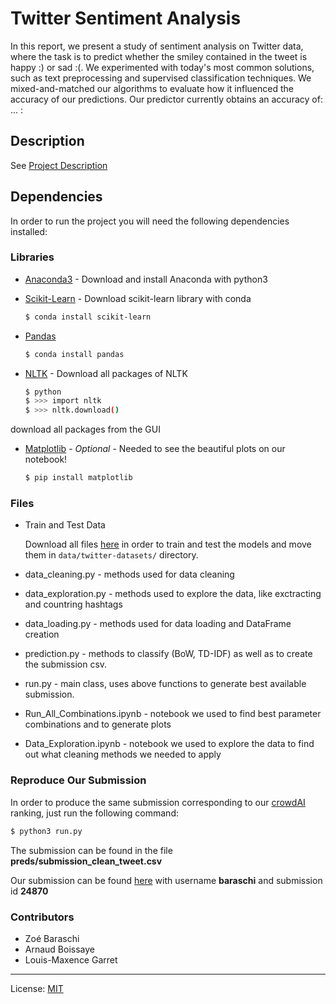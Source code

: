 # Twitter Sentiment Analysis

In this report, we present a study of sentiment analysis on Twitter data, where the task is to predict whether the smiley contained in the tweet is happy :) or sad :(. 
We experimented with today's most common solutions, such as text preprocessing and supervised classification techniques. We mixed-and-matched our algorithms to evaluate how it influenced the accuracy of our predictions. 
Our predictor currently obtains an accuracy of: ...  : 

## Description

See [Project Description](https://github.com/epfml/ML_course/tree/master/projects/project2/project_text_classification)

## Dependencies

In order to run the project you will need the following dependencies installed:

### Libraries

* [Anaconda3](https://www.anaconda.com/download/) - Download and install Anaconda with python3
* [Scikit-Learn](https://scikit-learn.org/stable/) - Download scikit-learn library with conda

    ```sh
    $ conda install scikit-learn
    ```
    
* [Pandas](https://pandas.pydata.org/)

    ```sh
    $ conda install pandas
    ```
    
* [NLTK](https://www.nltk.org/) - Download all packages of NLTK

    ```sh
    $ python
    $ >>> import nltk
    $ >>> nltk.download()
    ```
 download all packages from the GUI
 
 * [Matplotlib](https://matplotlib.org/) - *Optional* - Needed to see the beautiful plots on our notebook!
    ```sh
    $ pip install matplotlib
    ```
### Files
* Train and Test Data

    Download all files [here](https://www.crowdai.org/challenges/epfl-ml-text-classification/dataset_files) in order to train and test the models
    and move them in `data/twitter-datasets/` directory.

* data_cleaning.py - methods used for data cleaning
* data_exploration.py - methods used to explore the data, like exctracting and countring hashtags
* data_loading.py - methods used for data loading and DataFrame creation
* prediction.py - methods to classify (BoW, TD-IDF) as well as to create the submission csv.
* run.py - main class, uses above functions to generate best available submission.
* Run_All_Combinations.ipynb - notebook we used to find best parameter combinations and to generate plots
* Data_Exploration.ipynb - notebook we used to explore the data to find out what cleaning methods we needed to apply

### Reproduce Our Submission
In order to produce the same submission corresponding to our [crowdAI](https://www.crowdai.org/challenges/epfl-ml-text-classification) ranking, just run the following command:
```sh 
$ python3 run.py
```

The submission can be found in the file __preds/submission_clean_tweet.csv__

Our submission can be found [here](https://www.crowdai.org/challenges/epfl-ml-text-classification) with username __baraschi__ and submission id __24870__
### Contributors

- Zoé Baraschi
- Arnaud Boissaye
- Louis-Maxence Garret
___

License: [MIT](https://opensource.org/licenses/MIT)
